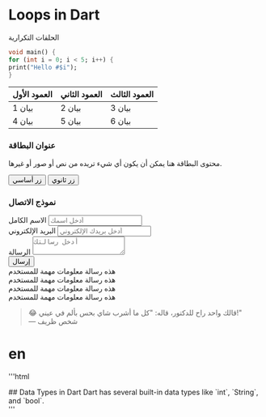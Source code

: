 <div class="markdown-card1">
<div class="markdown-header1">
<h1><!-- 🔤 العنوان -->Loops in Dart</h1>
<p><!-- 🧾 الوصف -->الحلقات التكرارية</p>
</div>

<div class="markdown-content1">

<!-- 👨‍💻 الكود -->
```dart
void main() {
for (int i = 0; i < 5; i++) {
print("Hello #$i");
}
```

</div> </div> 
<!-- ----------------------- -->
<!-- مثال لجدول -->
<div class="markdown-content">
  <table>
    <thead>
      <tr>
        <th>العمود الأول</th>
        <th>العمود الثاني</th>
        <th>العمود الثالث</th>
      </tr>
    </thead>
    <tbody>
      <tr>
        <td>بيان 1</td>
        <td>بيان 2</td>
        <td>بيان 3</td>
      </tr>
      <tr>
        <td>بيان 4</td>
        <td>بيان 5</td>
        <td>بيان 6</td>
      </tr>
    </tbody>
  </table>
</div>

<!-- مثال لبطاقة -->
<div class="card">
  <h3 class="card-title">عنوان البطاقة</h3>
  <p>محتوى البطاقة هنا يمكن أن يكون أي شيء تريده من نص أو صور أو غيرها.</p>
  <div class="btn-group">
    <button class="btn btn-primary">زر أساسي</button>
    <button class="btn btn-outline">زر ثانوي</button>
  </div>
</div>

<!-- مثال لنموذج -->
<div class="card">
  <h3 class="card-title">نموذج الاتصال</h3>
  <div class="form-group">
    <label class="form-label">الاسم الكامل</label>
    <input type="text" class="form-control" placeholder="أدخل اسمك">
  </div>
  <div class="form-group">
    <label class="form-label">البريد الإلكتروني</label>
    <input type="email" class="form-control" placeholder="أدخل بريدك الإلكتروني">
  </div>
  <div class="form-group">
    <label class="form-label">الرسالة</label>
    <textarea class="form-control" placeholder="أدخل رسالتك"></textarea>
  </div>
  <button class="btn btn-primary">إرسال</button>
</div>

<!-- مثال لتنبيه -->
<div class="alert alert-info">
  <i class="fas fa-info-circle"></i>
  <div>هذه رسالة معلومات مهمة للمستخدم</div>
</div>

<div class="alert alert-success">
  <i class="fas fa-info-circle"></i>
  <div>هذه رسالة معلومات مهمة للمستخدم</div>
</div>
<div class="alert alert-warning">
  <i class="fas fa-info-circle"></i>
  <div>هذه رسالة معلومات مهمة للمستخدم</div>
</div>

<div class="alert alert-danger">
  <i class="fas fa-info-circle"></i>
  <div>هذه رسالة معلومات مهمة للمستخدم</div>
</div>

> 😂 قالك واحد راح للدكتور، قاله: "كل ما أشرب شاي بحس بألم في عيني!"  
> — شخص ظريف

# en
'''html
<div dir="ltr">
## Data Types in Dart
Dart has several built-in data types like `int`, `String`, and `bool`.
</div>
'''